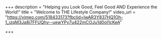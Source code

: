 +++
description = "Helping you Look Good, Feel Good AND Experience the World!"
title = "Welcome to THE Lifestyle Company!"
video_url = "https://vimeo.com/518433173?fbclid=IwAR3Y837HQ1Oh-1_izqM3Ja8i7FFUQhy--uewYPy7u422mCOJu1d0oI1cKeA"

+++
